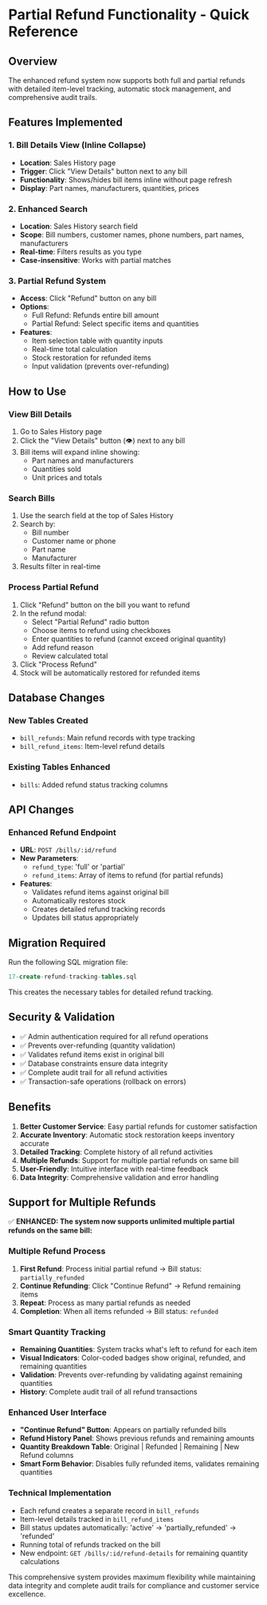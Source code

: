 # Partial Refund Functionality - Quick Reference

## Overview
The enhanced refund system now supports both full and partial refunds with detailed item-level tracking, automatic stock management, and comprehensive audit trails.

## Features Implemented

### 1. Bill Details View (Inline Collapse)
- **Location**: Sales History page
- **Trigger**: Click "View Details" button next to any bill
- **Functionality**: Shows/hides bill items inline without page refresh
- **Display**: Part names, manufacturers, quantities, prices

### 2. Enhanced Search
- **Location**: Sales History search field
- **Scope**: Bill numbers, customer names, phone numbers, part names, manufacturers
- **Real-time**: Filters results as you type
- **Case-insensitive**: Works with partial matches

### 3. Partial Refund System
- **Access**: Click "Refund" button on any bill
- **Options**: 
  - Full Refund: Refunds entire bill amount
  - Partial Refund: Select specific items and quantities
- **Features**:
  - Item selection table with quantity inputs
  - Real-time total calculation
  - Stock restoration for refunded items
  - Input validation (prevents over-refunding)

## How to Use

### View Bill Details
1. Go to Sales History page
2. Click the "View Details" button (👁️) next to any bill
3. Bill items will expand inline showing:
   - Part names and manufacturers
   - Quantities sold
   - Unit prices and totals

### Search Bills
1. Use the search field at the top of Sales History
2. Search by:
   - Bill number
   - Customer name or phone
   - Part name
   - Manufacturer
3. Results filter in real-time

### Process Partial Refund
1. Click "Refund" button on the bill you want to refund
2. In the refund modal:
   - Select "Partial Refund" radio button
   - Choose items to refund using checkboxes
   - Enter quantities to refund (cannot exceed original quantity)
   - Add refund reason
   - Review calculated total
3. Click "Process Refund"
4. Stock will be automatically restored for refunded items

## Database Changes

### New Tables Created
- `bill_refunds`: Main refund records with type tracking
- `bill_refund_items`: Item-level refund details

### Existing Tables Enhanced
- `bills`: Added refund status tracking columns

## API Changes

### Enhanced Refund Endpoint
- **URL**: `POST /bills/:id/refund`
- **New Parameters**:
  - `refund_type`: 'full' or 'partial'
  - `refund_items`: Array of items to refund (for partial refunds)
- **Features**:
  - Validates refund items against original bill
  - Automatically restores stock
  - Creates detailed refund tracking records
  - Updates bill status appropriately

## Migration Required

Run the following SQL migration file:
```sql
17-create-refund-tracking-tables.sql
```

This creates the necessary tables for detailed refund tracking.

## Security & Validation

- ✅ Admin authentication required for all refund operations
- ✅ Prevents over-refunding (quantity validation)
- ✅ Validates refund items exist in original bill
- ✅ Database constraints ensure data integrity
- ✅ Complete audit trail for all refund activities
- ✅ Transaction-safe operations (rollback on errors)

## Benefits

1. **Better Customer Service**: Easy partial refunds for customer satisfaction
2. **Accurate Inventory**: Automatic stock restoration keeps inventory accurate
3. **Detailed Tracking**: Complete history of all refund activities
4. **Multiple Refunds**: Support for multiple partial refunds on same bill
5. **User-Friendly**: Intuitive interface with real-time feedback
6. **Data Integrity**: Comprehensive validation and error handling

## Support for Multiple Refunds

✅ **ENHANCED: The system now supports unlimited multiple partial refunds on the same bill:**

### **Multiple Refund Process**
1. **First Refund**: Process initial partial refund → Bill status: `partially_refunded`
2. **Continue Refunding**: Click "Continue Refund" → Refund remaining items
3. **Repeat**: Process as many partial refunds as needed
4. **Completion**: When all items refunded → Bill status: `refunded`

### **Smart Quantity Tracking**
- **Remaining Quantities**: System tracks what's left to refund for each item
- **Visual Indicators**: Color-coded badges show original, refunded, and remaining quantities
- **Validation**: Prevents over-refunding by validating against remaining quantities
- **History**: Complete audit trail of all refund transactions

### **Enhanced User Interface**
- **"Continue Refund" Button**: Appears on partially refunded bills
- **Refund History Panel**: Shows previous refunds and remaining amounts  
- **Quantity Breakdown Table**: Original | Refunded | Remaining | New Refund columns
- **Smart Form Behavior**: Disables fully refunded items, validates remaining quantities

### **Technical Implementation**
- Each refund creates a separate record in `bill_refunds`
- Item-level details tracked in `bill_refund_items`
- Bill status updates automatically: 'active' → 'partially_refunded' → 'refunded'
- Running total of refunds tracked on the bill
- New endpoint: `GET /bills/:id/refund-details` for remaining quantity calculations

This comprehensive system provides maximum flexibility while maintaining data integrity and complete audit trails for compliance and customer service excellence.
